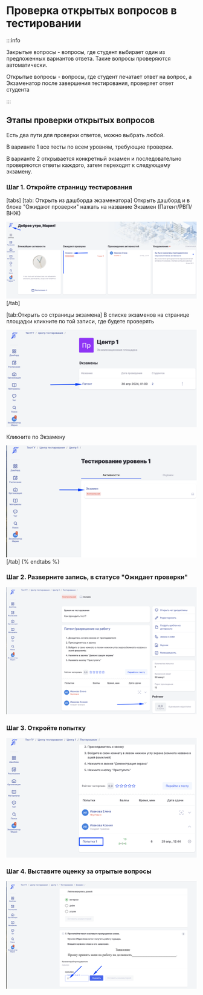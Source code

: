 # Проверка открытых вопросов в тестировании

:::info

Закрытые вопросы - вопросы, где студент выбирает один из предложенных вариантов ответа.  Такие вопросы проверяются автоматически.

Открытые вопросы - вопросы, где студент печатает ответ на вопрос, а Экзаменатор после завершения тестирования, проверяет ответ студента

:::

## Этапы проверки открытых вопросов

Есть два пути для проверки ответов, можно выбрать любой.

В варианте 1 все тесты по всем уровням, требующие проверки.

В варианте 2 открывается конкретный экзамен и последовательно проверяются ответы каждого, затем переходят к следующему экзамену.

### Шаг 1. Откройте страницу тестирования

[tabs]
[tab: Открыть из дашборда экзаменатора]
Открыть дашборд и в блоке "Ожидают проверки" нажать на название Экзамен (Патент/РВП/ВНЖ)

![](<../.gitbook/assets/image (245).png>)
[/tab]

[tab:Открыть со страницы экзамена]
В списке экзаменов на странице площадки кликните по  той записи, где будете проверять

![](<../.gitbook/assets/image (246).png>)

Кликните по Экзамену

![](<../.gitbook/assets/image (247).png>)
[/tab]
{% endtabs %}

### Шаг 2. Разверните запись, в статусе "Ожидает проверки"

![](<../.gitbook/assets/image (244).png>)

### Шаг 3. Откройте попытку

![](<../.gitbook/assets/image (248).png>)

### Шаг 4. Выставите оценку за отрытые вопросы

![](<../.gitbook/assets/image (249).png>)
